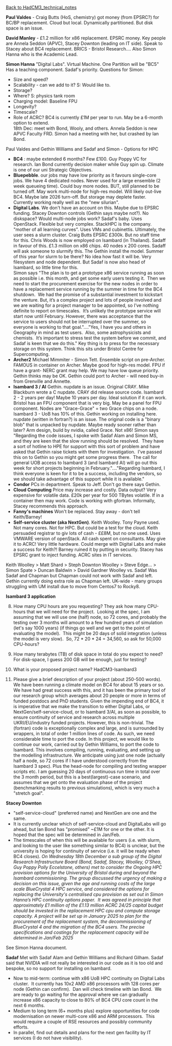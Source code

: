 [Back to HadCM3_technical_notes](HadCM3_technical_notes)

**Paul Valdes** - Craig Butts (HoS, chemistry) got money (from EPSRC?) for BC/BP replacement.  Cloud but local.  Dynamically partitioned.  But disk space is an issue.

**David Manley** - £1.2 million for x86 replacement.  EPSRC money.  Key people are Annela Seddon (APVC), Stacey Downton (leading on IT side).  Speak to Stacey about BC4 replacement.  BRICS - Bristol Research....  Also Simon Hanna who is the Academic Lead.  

**Simon Hanna** 
"Digital Labs".  Virtual Machine. One Partition will be "BC5"
Has a teaching component.
Sadaf's priority.
Questions for Simon:
* Size and speed?
* Scalability - can we add to it?  S: Would like to.
* Storage?
* Where? S: physics tank room
* Charging model: Baseline FPU
* Longevity?
* Timescale?
* Role of ACRC?
BC4 is currently £1M per year to run.  May be a 6-month option to extend.  
18th Dec: meet with Bond, Wooly, and others.
Annela Seddon is new APVC Faculty FRD.  Simon had a meeting with her, but crashed by Ian Bond.

Paul Valdes and Gethin Williams and Sadaf and Simon - Options for HPC
* **BC4** : maybe extended 6 months?  Few £100.  Guy Poppy VC for research.  Ian Bond currently decision maker while Guy spin up.  Climate is one of our uni Strategic Objectives.
* **Bluepebble**.  our jobs may have low priority as it favours single-core jobs.  We have 4 dedicated nodes.  Never used for a large ensemble (2 week queueing time).  Could buy more nodes.  BUT, still planned to be turned off.  May work multi-node for high-res model.  Will likely out-live BC4.   Maybe late 2026 turn-off.  But storage may deplete faster.  Currently working really well as the "new silurian".
* **Digital Labs**. We don't have an account on this.  Maybe due to EPSRC funding.  Stacey Downton controls (Gethin says maybe not?).  No diskspace?  Would multi-node jobs work?  Sadaf's baby.  Uses OpenStack.  Flexible but very complex.  StackHPC is the company.  "mother of all learning curves". Uses VMs and cubinettis.  Ultimately, the user sees a slurm cluster. Craig Butts EPSRC £300k.  But no staff time for this.  Chris Woods is now employed on Isambard (in Thailand).  Sadaff in favour of this.  £1.3 million on x86 chips.  40 nodes x 200 cores.  Sadaff will ask someone to slurmify this.  The Gethin install the model.  Summer of this year for slurm to be there?  No idea how fast it will be.  Very filesystem and node dependent.  But Sadaf is now also head of Isambard, so little time for this.  
  Simon says "The plan is to get a prototype x86 service running as soon as possible i.e. this month, and get some early users testing it.  Then we need to start the procurement exercise for the new nodes in order to have a replacement service running by the summer in time for the BC4 shutdown.  We had the promise of a substantial investment to kickstart the venture.  But, it’s a complex project and lots of people involved and we are waiting for a project manager to be appointed, so I’ve nothing definite to report on timescales.  It’s unlikely the prototype service will start now until February. However, there was acceptance that the service to users should not be interrupted over the summer, so everyone is working to that goal."...."Yes, I have you and others in Geography in mind as test users.  Also, some astrophysicists and chemists.  It’s important to stress test the system before we commit, and Sadaf is keen that we do this."
  Key thing is to press for the necessary storage on this system.  Think this sits under Bristol Centre for Supercomputing.  
* **Archer2** Michael Mimmiter - Simon Tett.  Ensemble script on pre-Archer.  FAMOUS in container on Archer.  Maybe good for high-res model.  FPU if have a grant- NERC grant may help.  We may have low queue priority.  Gethin thinks may be OK.  Gethin could port to Archer - will need buy-in from Grenville and Annette.
* **Isambard 3 / AI** Gethin.  nupdate is an issue.  Original CRAY.  Mike Blackburn wrote a C nupdate.  CRAY did release source code.  Isambard 2 - 2 years per day!  Maybe 10 years per day.  Ideal solution if it can work.  Bristol has an FPU component that is very big. May be a panel for FPU component. Nodes are "Grace-Grace" = two Grace chips on a node.  Isambard 3 - UoB has 10% of this.  Gethin working on installing here.  nupdate (written in fortran?) is an issue.  The original code is a "binary blob" that is unpacked by nupdate.  Maybe ready sooner rather than later?  Arm design, build by nvidia, called Grace.  Not x86!
  Simon says "Regarding the code issues, I spoke with Sadaf Alam and Simon MS, and they are keen that the slow running should be resolved.  They have a sort of hotline to HPE for support with this sort of problem and have asked that Gethin raise tickets with them for investigation.  I’ve passed this on to Gethin so you might get some progress there.  The call for general UOB access to Isambard 3 (and Isambard AI) will go out this week for short projects beginning in February."...."Regarding Isambard, I think everyone is keen for it to be a success, including the vendors, so we should take advantage of this support while it is available."
* **Condor** PCs in department.  Speak to Jeff.  Don't go there says Gethin.
* **Cloud Computing** Price may increase and costly.  Data output?  Very expensive for volatile data.  £20k per year for 500 TBytes volatile.  If in a container then may work.  Code is working with gfortran.  Informally, Stacey recommends this approach.
* **Fanny's machines** Won't be replaced.  Stay away - don't tell Keith/Barney!
* **Self-service cluster (aka NextGen)**.  Keith Woolley.  Tony Payne used.  Not many cores.  Not for HPC.  But could be a test for the cloud.  Keith persuaded registrar to giv lots of cash - ££8M, but no one used.  Uses VMWARE version of openStack.  All cash spent on consultants.  May give it to ACRC!  Very little hardware.  Could merge with Digital Labs and make a success for Keith?!  Barney ruined it by putting in security.  Stacey has EPSRC grant to inject funding.  ACRC sites in IT services.    

Keith Woolley > Matt Shard > Steph Downton
Woolley > Steve Edge... > Simon Spate > Duncan Baldwin > David Gardner
Woolley vs. Sadaf
Was Sadaf and Chapman but Chapman could not work with Sadaf and left.
Gethin currently doing extra role as Chapman left.
UK-wide - many groups struggling with UM install due to move from Centos7 to Rocky8.

**Isambard 3 application**

8. How many CPU hours are you requesting?
They ask how many CPU-hours that we will need for the project.  Looking at the spec, I am assuming that we will use one (half) node, so 72 cores, and probably the testing over 3 months will amount to a few hundred years of simulation (let's say 1000 years) (if things go well and we get to the point of evaluating the model).  This might be 20 days of solid integration (unless the model is very slow).  So, 72 * 20 * 24 = 34,560, so ask for 50,000 CPU-hours?

10.   How many terabytes (TB) of disk space in total do you expect to need?
For disk-space, I guess 200 GB will be enough, just for testing?

6. What is your proposed project name? 
HadCM3-Isambard3

7. Please give a brief description of your project (about 250-500 words).
We have been running a climate model on BC4 for about 15 years or so.  We have had great success with this, and it has been the primary tool of our research group which averages about 20 people or more in terms of funded postdocs and PhD students.  Given the impending end of BC4, it is imperative that we make the transition to either Digital Labs, or NextGen/self-service-cloud, or to Isambard 3/AI, as soon as possible, to ensure continuity of service and research across multiple UKRI/EU/industry funded projects.  However, this is non-trivial.  The (fortran) code is exceptionally complex and large, and is surrounded by wrappers, in total of order 1 million lines of code.  As such, we need considerable time to port the code.  In this project, we would like to continue our work, carried out by Gethin Williams, to port the code to Isambard.  This involves compiling, running, evaluating, and setting up the modelling infrastructure.  We anticipate using just one node (actually half a node, so 72 cores if I have understood correctly from the Isambard 3 spec).  Plus the head-node for compiling and testing wrapper scripts etc.  I am guessing 20 days of continuous run time in total over the 3 month period, but this is a best(largest)-case scenario, and assumes that we get onto the evaluation phase of the project (benchmarking results to previous simulations), which is very much a "stretch goal".       

**Stacey Downton**
* "self-service-cloud" (preferred name) and NextGen are one and the same.
* It is currently unclear which of self-service-cloud and DigitalLabs will go ahead, but Ian Bond has "promised" ~£1M for one or the other. It is hoped that the spec will be determined in Jan/Feb.
* The timescales of when this will be available for users (i.e. with slurm, and looking to the user like something similar to BC4) is unclear, but the university is hoping for continuity of service (i.e. it will be ready when BC4 closes).
*On Wednesday 18th December a sub group of the Digital Research Infrastructure Board (Bond, Sadaf, Stacey, Woolley, O'Shea, Guy Poppy Polly Eccelstone, others) met to consider the Ongoing HPC provision options for the University of Bristol during and beyond the Isambard commissioning. The group discussed the urgency of making a decision on this issue, given the age and running costs of the large scale BlueCrystal 4 HPC service, and considered the options for replacing the University's centralised cpu provision as set out in Simon Hanna’s HPC continuity options paper.* 
*It was agreed in principle that approximately £1 million of the £1.13 million ACRC 24/25 capital budget should be invested in the replacement HPC cpu and compute storage capacity. A project will be set up in January 2025 to plan for the procurement of the replacement system, the decommissioning of BlueCrystal 4 and the migration of the BC4 users. The precise specifications and costings for the replacement capacity will be determined in Jan/Feb 2025*

See Simon Hanna document.  

**Sadaf**
Met with Sadaf Alam and Gethin Williams and Richard Gilham.
Sadaf said that NVIDIA will not really be interested in our code as it is too old and bespoke, so no support for installing on Isambard.
- Now to mid-term: continue with x86 UoB HPC continuity on Digital Labs cluster.  It currently has 10x2 AMD x86 processors with 128 cores per node (Gethin can confirm).  Dan will check timeline with Ian Bond.  We are ready to go waiting for the approval where we can gradually increase x86 capacity to close to 80% of BC4 CPU core count in the next 6 months. 
- Medium to long term (6+ months plus) explore opportunities for code modernisation on newer multi-core x86 and ARM processors.  This would require a couple of RSE resources and possibly community efforts.
- In parallel, find out details and plans for the next gen facility by IT services (I do not have visibility).

